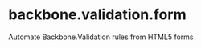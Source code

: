 backbone.validation.form
========================

Automate Backbone.Validation rules from HTML5 forms
